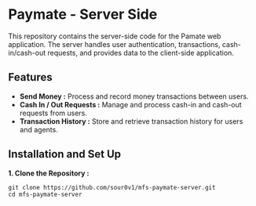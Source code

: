 # Paymate - Server Side
This repository contains the server-side code for the Pamate web application. The server handles user authentication, transactions, cash-in/cash-out requests,
and provides data to the client-side application.

## Features
- **Send Money :**  Process and record money transactions between users.
- **Cash In / Out Requests :** Manage and process cash-in and cash-out requests from users.
- **Transaction History :** Store and retrieve transaction history for users and agents.
## Installation and Set Up
**1. Clone the Repository :**
```
git clone https://github.com/sour0v1/mfs-paymate-server.git
cd mfs-paymate-server
```
